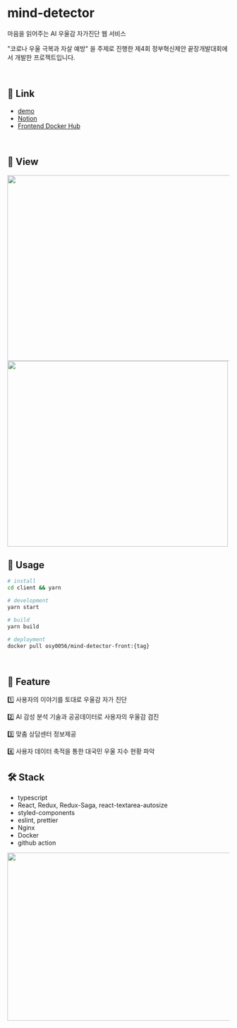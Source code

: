 # mind-detector

마음을 읽어주는 AI 우울감 자가진단 웹 서비스

"코로나 우울 극복과 자살 예방" 을 주제로 진행한 제4회 정부혁신제안 끝장개발대회에서 개발한 프로젝트입니다.

<br />

## 🧷 Link

* [demo](101.101.217.17)
* [Notion](https://www.notion.so/00data/c8524cefac7f4d13ab4d40d43dcde7e5?v=7599432407d54dd48f1f75754dd74146)
* [Frontend Docker Hub](https://hub.docker.com/repository/docker/osy0056/mind-detect)

<br />

## 👀 View

<img src ="https://user-images.githubusercontent.com/46865281/104859440-bf8b9980-5968-11eb-84c9-09c3c2ffe5bf.png" width="650px" height="420px">

<img src ="https://user-images.githubusercontent.com/46865281/104859536-72f48e00-5969-11eb-87a3-8a9dc6045dc0.png" width="500px" height="420px">

<br >

## 🎒 Usage


```bash
# install
cd client && yarn

# development
yarn start

# build
yarn build

# deployment
docker pull osy0056/mind-detector-front:{tag}
```

<br />

## 🚀 Feature

1️⃣ 사용자의 이야기를 토대로 우울감 자가 진단

2️⃣ AI 감성 분석 기술과 공공데이터로 사용자의 우울감 검진

3️⃣ 맞춤 상담센터 정보제공

4️⃣ 사용자 데이터 축적을 통한 대국민 우울 지수 현황 파악
<br />

## 🛠️ Stack

- typescript
- React, Redux, Redux-Saga, react-textarea-autosize
- styled-components
- eslint, prettier
- Nginx
- Docker
- github action

<img src ="https://user-images.githubusercontent.com/46865281/104859574-c36beb80-5969-11eb-8128-27feffc89f62.png" width="650px" height="380px">
